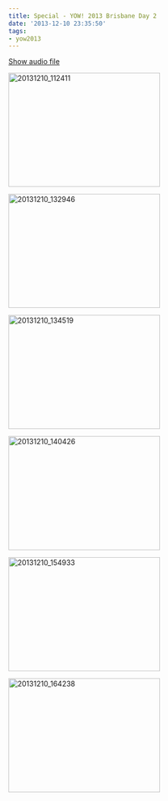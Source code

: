 ```yaml
---
title: Special - YOW! 2013 Brisbane Day 2
date: '2013-12-10 23:35:50'
tags:
- yow2013
---
```



<a href="https://drive.google.com/open?id=0B3KFoVQ01nUJeVhSR1lRZVNWbVE">Show audio file</a>

<!-- more -->

<a href="http://hackandheckle.wpengine.com/wp-content/uploads/2013/12/20131210_1124111.jpg"><img src="http://hackandheckle.wpengine.com/wp-content/uploads/2013/12/20131210_1124111-300x225.jpg" alt="20131210_112411" width="300" height="225" class="alignnone size-medium wp-image-333" /></a>

<a href="http://hackandheckle.wpengine.com/wp-content/uploads/2013/12/20131210_132946.jpg"><img src="http://hackandheckle.wpengine.com/wp-content/uploads/2013/12/20131210_132946-300x225.jpg" alt="20131210_132946" width="300" height="225" class="alignnone size-medium wp-image-334" /></a>

<a href="http://hackandheckle.wpengine.com/wp-content/uploads/2013/12/20131210_1345191.jpg"><img src="http://hackandheckle.wpengine.com/wp-content/uploads/2013/12/20131210_1345191-300x225.jpg" alt="20131210_134519" width="300" height="225" class="alignnone size-medium wp-image-335" /></a>

<a href="http://hackandheckle.wpengine.com/wp-content/uploads/2013/12/20131210_1404261.jpg"><img src="http://hackandheckle.wpengine.com/wp-content/uploads/2013/12/20131210_1404261-300x225.jpg" alt="20131210_140426" width="300" height="225" class="alignnone size-medium wp-image-336" /></a>

<a href="http://hackandheckle.wpengine.com/wp-content/uploads/2013/12/20131210_154933.jpg"><img src="http://hackandheckle.wpengine.com/wp-content/uploads/2013/12/20131210_154933-300x225.jpg" alt="20131210_154933" width="300" height="225" class="alignnone size-medium wp-image-337" /></a>

<a href="http://hackandheckle.wpengine.com/wp-content/uploads/2013/12/20131210_1642381.jpg"><img src="http://hackandheckle.wpengine.com/wp-content/uploads/2013/12/20131210_1642381-300x225.jpg" alt="20131210_164238" width="300" height="225" class="alignnone size-medium wp-image-338" /></a>
